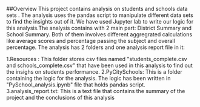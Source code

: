 ##Overview
This project contains analysis on students and schools data sets . The analysis uses the pandas script to manipulate different data sets to find the insights out of it. We have used Jupyter lab to write our logic for this analysis.The analysis contains with 2 main part: District Summary and School Summary. Both of them involves different aggregrated calculations like average scores and percentage passing the subject and overall percentage. The analysis has 2 folders and one analysis report file in it:

 1.Resources : This folder stores csv files named "students_complete.csv and schools_complete.csv" that have been used in this analysis to find out the insighs on students performance.
 2.PyCitySchools: This is a folder containing the logic for the analysis. The logic has been written in "PySchool_analysis.ipynb" file that holds pandas script.
 3.analysis_report.txt: This is a text file that contains the summary of the project and the conclusions of this analysis

